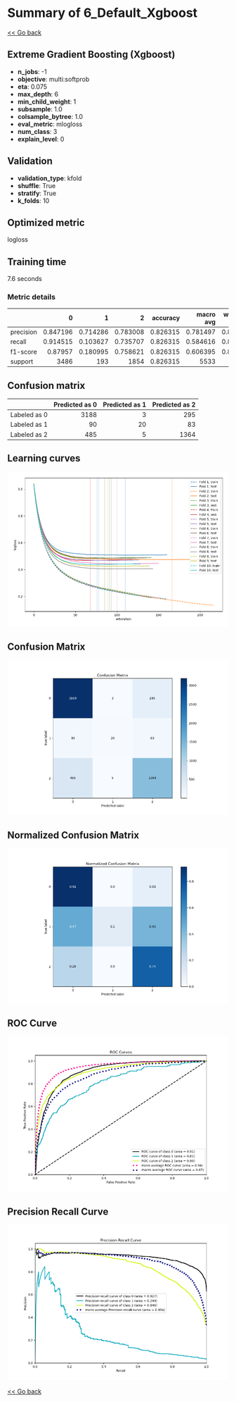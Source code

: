 # Summary of 6_Default_Xgboost

[<< Go back](../README.md)


## Extreme Gradient Boosting (Xgboost)
- **n_jobs**: -1
- **objective**: multi:softprob
- **eta**: 0.075
- **max_depth**: 6
- **min_child_weight**: 1
- **subsample**: 1.0
- **colsample_bytree**: 1.0
- **eval_metric**: mlogloss
- **num_class**: 3
- **explain_level**: 0

## Validation
 - **validation_type**: kfold
 - **shuffle**: True
 - **stratify**: True
 - **k_folds**: 10

## Optimized metric
logloss

## Training time

7.6 seconds

### Metric details
|           |           0 |          1 |           2 |   accuracy |   macro avg |   weighted avg |   logloss |
|:----------|------------:|-----------:|------------:|-----------:|------------:|---------------:|----------:|
| precision |    0.847196 |   0.714286 |    0.783008 |   0.826315 |    0.781497 |       0.821052 |  0.459219 |
| recall    |    0.914515 |   0.103627 |    0.735707 |   0.826315 |    0.584616 |       0.826315 |  0.459219 |
| f1-score  |    0.87957  |   0.180995 |    0.758621 |   0.826315 |    0.606395 |       0.814675 |  0.459219 |
| support   | 3486        | 193        | 1854        |   0.826315 | 5533        |    5533        |  0.459219 |


## Confusion matrix
|              |   Predicted as 0 |   Predicted as 1 |   Predicted as 2 |
|:-------------|-----------------:|-----------------:|-----------------:|
| Labeled as 0 |             3188 |                3 |              295 |
| Labeled as 1 |               90 |               20 |               83 |
| Labeled as 2 |              485 |                5 |             1364 |

## Learning curves
![Learning curves](learning_curves.png)
## Confusion Matrix

![Confusion Matrix](confusion_matrix.png)


## Normalized Confusion Matrix

![Normalized Confusion Matrix](confusion_matrix_normalized.png)


## ROC Curve

![ROC Curve](roc_curve.png)


## Precision Recall Curve

![Precision Recall Curve](precision_recall_curve.png)



[<< Go back](../README.md)
